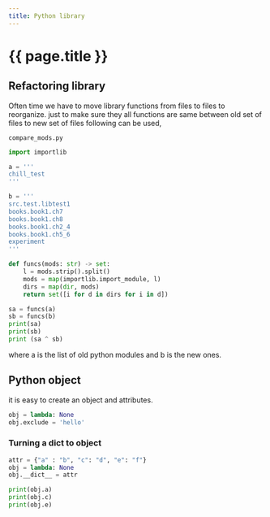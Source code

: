 ```yaml
---
title: Python library
---
```


# {{ page.title }}

## Refactoring library
Often time we have to move library functions from files to
files to reorganize. just to make sure they all functions
are same between old set of files to new set of files
following can be used,

`compare_mods.py`
```python
import importlib

a = '''
chill_test
'''

b = '''
src.test.libtest1
books.book1.ch7
books.book1.ch8
books.book1.ch2_4
books.book1.ch5_6
experiment
'''

def funcs(mods: str) -> set:
    l = mods.strip().split()
    mods = map(importlib.import_module, l)
    dirs = map(dir, mods)
    return set([i for d in dirs for i in d])

sa = funcs(a)
sb = funcs(b)
print(sa)
print(sb)
print (sa ^ sb)
```
where a is the list of old python modules and b is the new
ones.

## Python object
it is easy to create an object and attributes.
```python
obj = lambda: None
obj.exclude = 'hello'
```

### Turning a dict to object
```python
attr = {"a" : "b", "c": "d", "e": "f"}
obj = lambda: None
obj.__dict__ = attr

print(obj.a)
print(obj.c)
print(obj.e)
```


